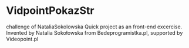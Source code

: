 # VidpointPokazStr
challenge of NataliaSokolowska
Quick project as an front-end excercise.
Invented by Natalia Sokołowska from Bedeprogramistka.pl, supported by Videopoint.pl
